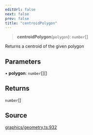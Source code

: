 ```yaml
---
editUrl: false
next: false
prev: false
title: "centroidPolygon"
---
```


> **centroidPolygon**(`polygon`): `number`[]

Returns a centroid of the given polygon

## Parameters

• **polygon**: `number`[][]

## Returns

`number`[]

## Source

[graphics/geometry.ts:932](https://github.com/dgmjs/dgmjs/blob/main/packages/core/src/graphics/geometry.ts#L932)
